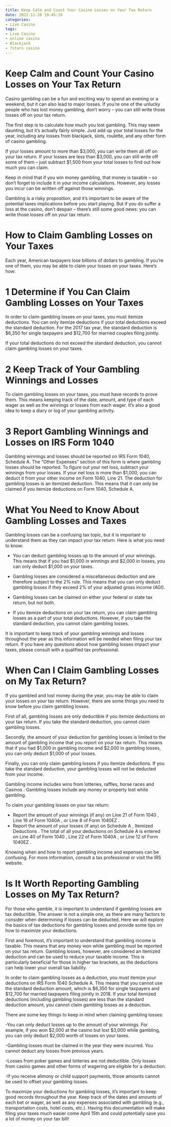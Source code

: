 ```yaml
---
title: Keep Calm and Count Your Casino Losses on Your Tax Return
date: 2022-11-28 19:45:19
categories:
- Live Casino
tags:
- Live Casino
- online casino
- Blackjack
- 7stars casino
---
```



#  Keep Calm and Count Your Casino Losses on Your Tax Return

Casino gambling can be a fun and exciting way to spend an evening or a weekend, but it can also lead to major losses. If you’re one of the unlucky people who has lost money gambling, don’t worry – you can still write those losses off on your tax return.

The first step is to calculate how much you lost gambling. This may seem daunting, but it’s actually fairly simple. Just add up your total losses for the year, including any losses from blackjack, slots, roulette, and any other form of casino gambling.

If your losses amount to more than $3,000, you can write them all off on your tax return. If your losses are less than $3,000, you can still write off some of them – just subtract $1,500 from your total losses to find out how much you can claim.

Keep in mind that if you win money gambling, that money is taxable – so don’t forget to include it in your income calculations. However, any losses you incur can be written off against those winnings.

Gambling is a risky proposition, and it’s important to be aware of the potential taxes implications before you start playing. But if you do suffer a loss at the casino, don’t despair – there’s still some good news: you can write those losses off on your tax return.

#  How to Claim Gambling Losses on Your Taxes 

Each year, American taxpayers lose billions of dollars to gambling. If you’re one of them, you may be able to claim your losses on your taxes. Here’s how:

# 1 Determine if You Can Claim Gambling Losses on Your Taxes 

In order to claim gambling losses on your taxes, you must itemize deductions. You can only itemize deductions if your total deductions exceed the standard deduction. For the 2017 tax year, the standard deduction is $6,350 for single taxpayers and $12,700 for married couples filing jointly.

If your total deductions do not exceed the standard deduction, you cannot claim gambling losses on your taxes. 

# 2 Keep Track of Your Gambling Winnings and Losses 

To claim gambling losses on your taxes, you must have records to prove them. This means keeping track of the date, amount, and type of each wager as well as the winnings or losses from each wager. It’s also a good idea to keep a diary or log of your gambling activity.

# 3 Report Gambling Winnings and Losses on IRS Form 1040 

Gambling winnings and losses should be reported on IRS Form 1040, Schedule A. The “Other Expenses” section of this form is where gambling losses should be reported. To figure out your net loss, subtract your winnings from your losses. If your net loss is more than $1,000, you can deduct it from your other income on Form 1040, Line 21. 
The deduction for gambling losses is an itemized deduction. This means that it can only be claimed if you itemize deductions on Form 1040, Schedule A.

#  What You Need to Know About Gambling Losses and Taxes 

Gambling losses can be a confusing tax topic, but it is important to understand them as they can impact your tax return. Here is what you need to know:

- You can deduct gambling losses up to the amount of your winnings. This means that if you had $1,000 in winnings and $2,000 in losses, you can only deduct $1,000 on your taxes.

- Gambling losses are considered a miscellaneous deduction and are therefore subject to the 2% rule. This means that you can only deduct gambling losses if they exceed 2% of your adjusted gross income (AGI).

- Gambling losses can be claimed on either your federal or state tax return, but not both.

- If you itemize deductions on your tax return, you can claim gambling losses as a part of your total deductions. However, if you take the standard deduction, you cannot claim gambling losses.

It is important to keep track of your gambling winnings and losses throughout the year as this information will be needed when filing your tax return. If you have any questions about how gambling losses impact your taxes, please consult with a qualified tax professional.

#  When Can I Claim Gambling Losses on My Tax Return? 

If you gambled and lost money during the year, you may be able to claim your losses on your tax return. However, there are some things you need to know before you claim gambling losses.

First of all, gambling losses are only deductible if you itemize deductions on your tax return. If you take the standard deduction, you cannot claim gambling losses.

Secondly, the amount of your deduction for gambling losses is limited to the amount of gambling income that you report on your tax return. This means that if you had $1,000 in gambling income and $2,000 in gambling losses, you can only deduct $1,000 of your losses.

Finally, you can only claim gambling losses if you itemize deductions. If you take the standard deduction, your gambling losses will not be deducted from your income.

Gambling income includes wins from lotteries, raffles, horse races and Casinos . Gambling losses include any money or property lost while gambling.

To claim your gambling losses on your tax return: 

- Report the amount of your winnings (if any) on Line 21 of Form 1040 , Line 16 of Form 1040A , or Line 8 of Form 1040EZ . 
- Report the amount of your losses (if any) on Schedule A , Itemized Deductions . The total of all your deductions on Schedule A is entered on Line 40 of Form 1040 , Line 22 of Form 1040A , or Line 12 of Form 1040EZ . 

 Knowing when and how to report gambling income and expenses can be confusing. For more information, consult a tax professional or visit the IRS website.

#  Is It Worth Reporting Gambling Losses on My Tax Return?

For those who gamble, it is important to understand if gambling losses are tax deductible. The answer is not a simple one, as there are many factors to consider when determining if losses can be deducted. Here we will explore the basics of tax deductions for gambling losses and provide some tips on how to maximize your deductions.

First and foremost, it’s important to understand that gambling income is taxable. This means that any money won while gambling must be reported on your tax return. Gambling losses, however, are considered an itemized deduction and can be used to reduce your taxable income. This is particularly beneficial for those in higher tax brackets, as the deductions can help lower your overall tax liability.

In order to claim gambling losses as a deduction, you must itemize your deductions on IRS Form 1040 Schedule A. This means that you cannot use the standard deduction amount, which is $6,350 for single taxpayers and $12,700 for married taxpayers filing jointly in 2018. If your total itemized deductions (including gambling losses) are less than the standard deduction amount, you cannot claim gambling losses as a deduction.

There are some key things to keep in mind when claiming gambling losses:

-You can only deduct losses up to the amount of your winnings. For example, if you won $2,000 at the casino but lost $3,000 while gambling, you can only deduct $2,000 worth of losses on your taxes.

-Gambling losses must be claimed in the year they were incurred. You cannot deduct any losses from previous years.

-Losses from poker games and lotteries are not deductible. Only losses from casino games and other forms of wagering are eligible for a deduction.

-If you receive alimony or child support payments, those amounts cannot be used to offset your gambling losses.

To maximize your deductions for gambling losses, it’s important to keep good records throughout the year. Keep track of the dates and amounts of each bet or wager, as well as any expenses associated with gambling (e.g., transportation costs, hotel costs, etc.). Having this documentation will make filing your taxes much easier come April 15th and could potentially save you a lot of money on your tax bill!